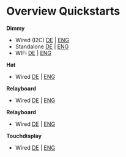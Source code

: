 # Overview Quickstarts

**Dimmy**
  - Wired (I2C) [DE](https://github.com/Pekaway/VAN_PI/blob/c08ec4c14e61379444c6d97ce9f800b606e08ece/Quickstarts/Dimmy/DE/DE_PekawayDIMMY_WIRED.pdf) | [ENG](https://github.com/Pekaway/VAN_PI/blob/37d2b7901e29285f3f27b13b2280ac0d5027c247/Quickstarts/Dimmy/ENG_PekawayDIMMY_Wired.pdf)
  - Standalone [DE](https://github.com/Pekaway/VAN_PI/blob/c08ec4c14e61379444c6d97ce9f800b606e08ece/Quickstarts/Dimmy/DE/DE_PekawayDIMMY_Standalone.pdf) | [ENG](https://github.com/Pekaway/VAN_PI/blob/37d2b7901e29285f3f27b13b2280ac0d5027c247/Quickstarts/Dimmy/ENG_PekawayDIMMY_Standalone.pdf)
  - WIFi [DE](https://github.com/Pekaway/VAN_PI/blob/c08ec4c14e61379444c6d97ce9f800b606e08ece/Quickstarts/Dimmy/DE/DE_PekawayDIMMY_WIFI.pdf) | [ENG](https://github.com/Pekaway/VAN_PI/blob/37d2b7901e29285f3f27b13b2280ac0d5027c247/Quickstarts/Dimmy/ENG_PekawayDIMMY_Standalone.pdf)


**Hat**
  - Wired [DE](https://github.com/Pekaway/VAN_PI/blob/c08ec4c14e61379444c6d97ce9f800b606e08ece/Quickstarts/Hat/DE/DE_VanPiHat_Quickstart.pdf) | [ENG](https://github.com/Pekaway/VAN_PI/blob/c08ec4c14e61379444c6d97ce9f800b606e08ece/Quickstarts/Hat/ENG/ENG_VanPiHat_Quickstart.pdf)

**Relayboard**
  - Wired [DE](https://github.com/Pekaway/VAN_PI/blob/main/Quickstarts/Relayboard/DE/VPI-RE8-PCB%20Quickstart%20v1.2.pdf) | [ENG](https://github.com/Pekaway/VAN_PI/blob/main/Quickstarts/Relayboard/ENG/VPI-RE8-PCB_ENG_Spec_v1.2.pdf)

**Relayboard**
  - Wired [DE](https://github.com/Pekaway/VAN_PI/blob/cd6a44a198f2c2d475b5aee5e693d2fc13c8ea20/Quickstarts/Shunt/DE/DE_VanPiShunt_Quickstart.pdf) | [ENG](https://github.com/Pekaway/VAN_PI/blob/86edb4493b7c1f2404e3eced0fbfe24f2708a615/Quickstarts/Shunt/ENG/ENG_VanPiShunt_Quickstart.pdf)

**Touchdisplay**
  - Wired [DE](https://github.com/Pekaway/VAN_PI/blob/62bc199b48b372fa242501c438f1f32af0285d58/Quickstarts/Touchdisplay/DE/DE_PekawayDisplay_Quickstart.pdf) | [ENG](https://github.com/Pekaway/VAN_PI/blob/eb17baee3f8229c5c0f9baf956e63b3c8052924b/Quickstarts/Touchdisplay/ENG/Eng_PekawayDisplay_Quickstart.pdf)
